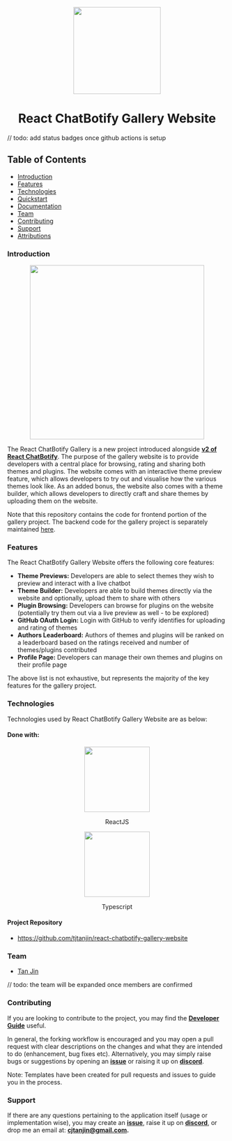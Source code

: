 <p align="center">
  <img width="200px" src="https://raw.githubusercontent.com/tjtanjin/react-chatbotify/main/assets/logo.png" />
  <h1 align="center">React ChatBotify Gallery Website</h1>
</p>

// todo: add status badges once github actions is setup

## Table of Contents
* [Introduction](#introduction)
* [Features](#features)
* [Technologies](#technologies)
* [Quickstart](#quickstart)
* [Documentation](#documentation)
* [Team](#team)
* [Contributing](#contributing)
* [Support](#support)
* [Attributions](#attributions)

### Introduction

<p align="center">
  <img height="400px" src="https://miro.medium.com/v2/resize:fit:720/format:webp/1*0tUeuAp1gYoCXUPDWOn4jg.png" />
</p>

The React ChatBotify Gallery is a new project introduced alongside [**v2 of React ChatBotify**](https://medium.com/@tjtanjin/react-chatbotify-v2-beta-release-whats-changed-what-s-new-and-what-s-next-6aec9e049a98). The purpose of the gallery website is to provide developers with a central place for browsing, rating and sharing both themes and plugins. The website comes with an interactive theme preview feature, which allows developers to try out and visualise how the various themes look like. As an added bonus, the website also comes with a theme builder, which allows developers to directly craft and share themes by uploading them on the website.

Note that this repository contains the code for frontend portion of the gallery project. The backend code for the gallery project is separately maintained [here](https://github.com/tjtanjin/react-chatbotify-gallery-api).

### Features

The React ChatBotify Gallery Website offers the following core features:

- **Theme Previews:** Developers are able to select themes they wish to preview and interact with a live chatbot
- **Theme Builder:** Developers are able to build themes directly via the website and optionally, upload them to share with others
- **Plugin Browsing:** Developers can browse for plugins on the website (potentially try them out via a live preview as well - to be explored)
- **GitHub OAuth Login:** Login with GitHub to verify identifies for uploading and rating of themes
- **Authors Leaderboard:** Authors of themes and plugins will be ranked on a leaderboard based on the ratings received and number of themes/plugins contributed
- **Profile Page:** Developers can manage their own themes and plugins on their profile page

The above list is not exhaustive, but represents the majority of the key features for the gallery project.

### Technologies
Technologies used by React ChatBotify Gallery Website are as below:
#### Done with:

<p align="center">
  <img height="150" width="150" src="https://upload.wikimedia.org/wikipedia/commons/thumb/a/a7/React-icon.svg/2300px-React-icon.svg.png" />
</p>
<p align="center">
ReactJS
</p>
<p align="center">
  <img height="150" width="150" src="https://upload.wikimedia.org/wikipedia/commons/thumb/4/4c/Typescript_logo_2020.svg/2048px-Typescript_logo_2020.svg.png" />
</p>
<p align="center">
Typescript
</p>

#### Project Repository
- https://github.com/tjtanjin/react-chatbotify-gallery-website

### Team
* [Tan Jin](https://github.com/tjtanjin)

// todo: the team will be expanded once members are confirmed

### Contributing
If you are looking to contribute to the project, you may find the [**Developer Guide**](https://github.com/tjtanjin/react-chatbotify-gallery-website/blob/main/docs/DeveloperGuide.md) useful.

In general, the forking workflow is encouraged and you may open a pull request with clear descriptions on the changes and what they are intended to do (enhancement, bug fixes etc). Alternatively, you may simply raise bugs or suggestions by opening an [**issue**](https://github.com/tjtanjin/react-chatbotify-gallery-website/issues) or raising it up on [**discord**](https://discord.gg/6R4DK4G5Zh).

Note: Templates have been created for pull requests and issues to guide you in the process.

### Support
If there are any questions pertaining to the application itself (usage or implementation wise), you may create an [**issue**](https://github.com/tjtanjin/react-chatbotify-gallery-website/issues), raise it up on [**discord**](https://discord.gg/6R4DK4G5Zh), or drop me an email at: **cjtanjin@gmail.com.**